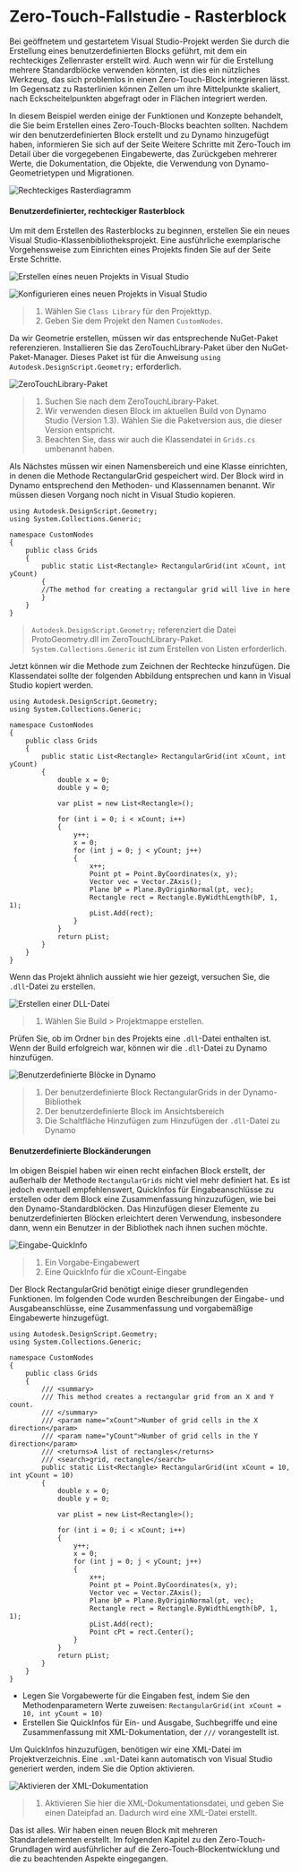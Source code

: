 # Zero-Touch-Fallstudie - Rasterblock

Bei geöffnetem und gestartetem Visual Studio-Projekt werden Sie durch die Erstellung eines benutzerdefinierten Blocks geführt, mit dem ein rechteckiges Zellenraster erstellt wird. Auch wenn wir für die Erstellung mehrere Standardblöcke verwenden könnten, ist dies ein nützliches Werkzeug, das sich problemlos in einen Zero-Touch-Block integrieren lässt. Im Gegensatz zu Rasterlinien können Zellen um ihre Mittelpunkte skaliert, nach Eckscheitelpunkten abgefragt oder in Flächen integriert werden.

In diesem Beispiel werden einige der Funktionen und Konzepte behandelt, die Sie beim Erstellen eines Zero-Touch-Blocks beachten sollten. Nachdem wir den benutzerdefinierten Block erstellt und zu Dynamo hinzugefügt haben, informieren Sie sich auf der Seite Weitere Schritte mit Zero-Touch im Detail über die vorgegebenen Eingabewerte, das Zurückgeben mehrerer Werte, die Dokumentation, die Objekte, die Verwendung von Dynamo-Geometrietypen und Migrationen.

![Rechteckiges Rasterdiagramm](images/cover-image.jpg)

#### Benutzerdefinierter, rechteckiger Rasterblock <a href="#custom-rectangular-grid-node" id="custom-rectangular-grid-node"></a>

Um mit dem Erstellen des Rasterblocks zu beginnen, erstellen Sie ein neues Visual Studio-Klassenbibliotheksprojekt. Eine ausführliche exemplarische Vorgehensweise zum Einrichten eines Projekts finden Sie auf der Seite Erste Schritte.

![Erstellen eines neuen Projekts in Visual Studio](images/vs-new-project-1.jpg)

![Konfigurieren eines neuen Projekts in Visual Studio](images/vs-new-project-2.jpg)

> 1. Wählen Sie `Class Library` für den Projekttyp.
> 2. Geben Sie dem Projekt den Namen `CustomNodes`.

Da wir Geometrie erstellen, müssen wir das entsprechende NuGet-Paket referenzieren. Installieren Sie das ZeroTouchLibrary-Paket über den NuGet-Paket-Manager. Dieses Paket ist für die Anweisung `using Autodesk.DesignScript.Geometry;` erforderlich.

![ZeroTouchLibrary-Paket](images/vs-nugetpackage.jpg)

> 1. Suchen Sie nach dem ZeroTouchLibrary-Paket.
> 2. Wir verwenden diesen Block im aktuellen Build von Dynamo Studio (Version 1.3). Wählen Sie die Paketversion aus, die dieser Version entspricht.
> 3. Beachten Sie, dass wir auch die Klassendatei in `Grids.cs` umbenannt haben.

Als Nächstes müssen wir einen Namensbereich und eine Klasse einrichten, in denen die Methode RectangularGrid gespeichert wird. Der Block wird in Dynamo entsprechend den Methoden- und Klassennamen benannt. Wir müssen diesen Vorgang noch nicht in Visual Studio kopieren.

```
using Autodesk.DesignScript.Geometry;
using System.Collections.Generic;

namespace CustomNodes
{
    public class Grids
    {
        public static List<Rectangle> RectangularGrid(int xCount, int yCount)
        {
        //The method for creating a rectangular grid will live in here
        }
    }
}
```

> `Autodesk.DesignScript.Geometry;` referenziert die Datei ProtoGeometry.dll im ZeroTouchLibrary-Paket. `System.Collections.Generic` ist zum Erstellen von Listen erforderlich.

Jetzt können wir die Methode zum Zeichnen der Rechtecke hinzufügen. Die Klassendatei sollte der folgenden Abbildung entsprechen und kann in Visual Studio kopiert werden.

```
using Autodesk.DesignScript.Geometry;
using System.Collections.Generic;

namespace CustomNodes
{
    public class Grids
    {
        public static List<Rectangle> RectangularGrid(int xCount, int yCount)
        {
            double x = 0;
            double y = 0;

            var pList = new List<Rectangle>();

            for (int i = 0; i < xCount; i++)
            {
                y++;
                x = 0;
                for (int j = 0; j < yCount; j++)
                {
                    x++;
                    Point pt = Point.ByCoordinates(x, y);
                    Vector vec = Vector.ZAxis();
                    Plane bP = Plane.ByOriginNormal(pt, vec);
                    Rectangle rect = Rectangle.ByWidthLength(bP, 1, 1);
                    pList.Add(rect);
                }
            }
            return pList;
        }
    }
}
```

Wenn das Projekt ähnlich aussieht wie hier gezeigt, versuchen Sie, die `.dll`-Datei zu erstellen.

![Erstellen einer DLL-Datei](images/vs-grids.jpg)

> 1. Wählen Sie Build > Projektmappe erstellen.

Prüfen Sie, ob im Ordner `bin` des Projekts eine `.dll`-Datei enthalten ist. Wenn der Build erfolgreich war, können wir die `.dll`-Datei zu Dynamo hinzufügen.

![Benutzerdefinierte Blöcke in Dynamo](images/RectangularGrid-Dynamo.jpg)

> 1. Der benutzerdefinierte Block RectangularGrids in der Dynamo-Bibliothek
> 2. Der benutzerdefinierte Block im Ansichtsbereich
> 3. Die Schaltfläche Hinzufügen zum Hinzufügen der `.dll`-Datei zu Dynamo

#### Benutzerdefinierte Blockänderungen <a href="#custom-node-modifications" id="custom-node-modifications"></a>

Im obigen Beispiel haben wir einen recht einfachen Block erstellt, der außerhalb der Methode `RectangularGrids` nicht viel mehr definiert hat. Es ist jedoch eventuell empfehlenswert, QuickInfos für Eingabeanschlüsse zu erstellen oder dem Block eine Zusammenfassung hinzuzufügen, wie bei den Dynamo-Standardblöcken. Das Hinzufügen dieser Elemente zu benutzerdefinierten Blöcken erleichtert deren Verwendung, insbesondere dann, wenn ein Benutzer in der Bibliothek nach ihnen suchen möchte.

![Eingabe-QuickInfo](images/nodemodification.png)

> 1. Ein Vorgabe-Eingabewert
> 2. Eine QuickInfo für die xCount-Eingabe

Der Block RectangularGrid benötigt einige dieser grundlegenden Funktionen. Im folgenden Code wurden Beschreibungen der Eingabe- und Ausgabeanschlüsse, eine Zusammenfassung und vorgabemäßige Eingabewerte hinzugefügt.

```
using Autodesk.DesignScript.Geometry;
using System.Collections.Generic;

namespace CustomNodes
{
    public class Grids
    {
        /// <summary>
        /// This method creates a rectangular grid from an X and Y count.
        /// </summary>
        /// <param name="xCount">Number of grid cells in the X direction</param>
        /// <param name="yCount">Number of grid cells in the Y direction</param>
        /// <returns>A list of rectangles</returns>
        /// <search>grid, rectangle</search>
        public static List<Rectangle> RectangularGrid(int xCount = 10, int yCount = 10)
        {
            double x = 0;
            double y = 0;

            var pList = new List<Rectangle>();

            for (int i = 0; i < xCount; i++)
            {
                y++;
                x = 0;
                for (int j = 0; j < yCount; j++)
                {
                    x++;
                    Point pt = Point.ByCoordinates(x, y);
                    Vector vec = Vector.ZAxis();
                    Plane bP = Plane.ByOriginNormal(pt, vec);
                    Rectangle rect = Rectangle.ByWidthLength(bP, 1, 1);
                    pList.Add(rect);
                    Point cPt = rect.Center();
                }
            }
            return pList;
        }
    }
}
```

* Legen Sie Vorgabewerte für die Eingaben fest, indem Sie den Methodenparametern Werte zuweisen: `RectangularGrid(int xCount = 10, int yCount = 10)`
* Erstellen Sie QuickInfos für Ein- und Ausgabe, Suchbegriffe und eine Zusammenfassung mit XML-Dokumentation, der `///` vorangestellt ist.

Um QuickInfos hinzuzufügen, benötigen wir eine XML-Datei im Projektverzeichnis. Eine `.xml`-Datei kann automatisch von Visual Studio generiert werden, indem Sie die Option aktivieren.

![Aktivieren der XML-Dokumentation](images/vs-xml.jpg)

> 1. Aktivieren Sie hier die XML-Dokumentationsdatei, und geben Sie einen Dateipfad an. Dadurch wird eine XML-Datei erstellt.

Das ist alles. Wir haben einen neuen Block mit mehreren Standardelementen erstellt. Im folgenden Kapitel zu den Zero-Touch-Grundlagen wird ausführlicher auf die Zero-Touch-Blockentwicklung und die zu beachtenden Aspekte eingegangen.
